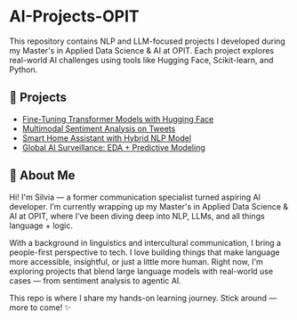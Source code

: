 # AI-Projects-OPIT

This repository contains NLP and LLM-focused projects I developed during my Master's in Applied Data Science & AI at OPIT. Each project explores real-world AI challenges using tools like Hugging Face, Scikit-learn, and Python.

## 📂 Projects

- [Fine-Tuning Transformer Models with Hugging Face](./Sentiment-Analysis)
- [Multimodal Sentiment Analysis on Tweets](./Multimodal-Sentiment-Analysis)
- [Smart Home Assistant with Hybrid NLP Model](./Smart-Home-NLP-Assistant)
- [Global AI Surveillance: EDA + Predictive Modeling](./AI-Surveillance-EDA-and-Modeling)

## 🚀 About Me

Hi! I'm Silvia — a former communication specialist turned aspiring AI developer. I’m currently wrapping up my Master's in Applied Data Science & AI at OPIT, where I’ve been diving deep into NLP, LLMs, and all things language + logic.

With a background in linguistics and intercultural communication, I bring a people-first perspective to tech. I love building things that make language more accessible, insightful, or just a little more human. Right now, I'm exploring projects that blend large language models with real-world use cases — from sentiment analysis to agentic AI.

This repo is where I share my hands-on learning journey. Stick around — more to come! ✨
